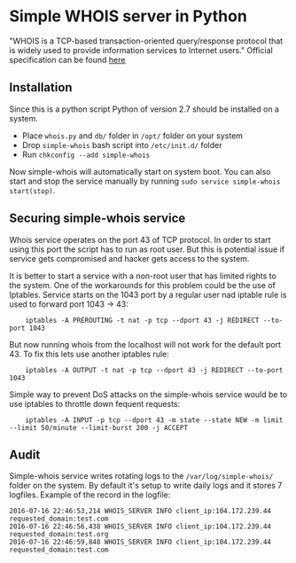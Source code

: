 # Simple WHOIS server in Python

"WHOIS is a TCP-based transaction-oriented query/response protocol that is widely used to provide information services to Internet users."
Official specification can be found [here](https://tools.ietf.org/html/rfc3912)

Installation
-----
Since this is a python script Python of version 2.7 should be installed on a system.
* Place `whois.py` and `db/` folder in `/opt/` folder on your system
* Drop `simple-whois` bash script into `/etc/init.d/` folder 
* Run `chkconfig --add simple-whois`

Now simple-whois will automatically start on system boot. You can also start and stop the service manually by running `sudo service simple-whois start(stop)`.

Securing simple-whois service
-----
Whois service operates on the port 43 of TCP protocol. In order to start using this port the script has to run as root user. But this is potential issue if service gets compromised and hacker gets access to the system.

It is better to start a service with a non-root user that has limited rights to the system. One of the workarounds for this problem could be the use of Iptables.
Service starts on the 1043 port by a regular user nad iptable rule is used to forward port 1043 -> 43:
``` 
    iptables -A PREROUTING -t nat -p tcp --dport 43 -j REDIRECT --to-port 1043
```

But now running whois from the localhost will not work for the default port 43. To fix this lets use another iptables rule:
```
    iptables -A OUTPUT -t nat -p tcp --dport 43 -j REDIRECT --to-port 1043
```

Simple way to prevent DoS attacks on the simple-whois service would be to use iptables to throttle down fequent requests:
```
    iptables -A INPUT -p tcp --dport 43 -m state --state NEW -m limit --limit 50/minute --limit-burst 200 -j ACCEPT
```

Audit
-----
Simple-whois service writes rotating logs to the `/var/log/simple-whois/` folder on the system. By default it's setup to write daily logs and it stores 7 logfiles. Example of the record in the logfile:
```
2016-07-16 22:46:53,214 WHOIS_SERVER INFO client_ip:104.172.239.44 requested_domain:test.com
2016-07-16 22:46:56,438 WHOIS_SERVER INFO client_ip:104.172.239.44 requested_domain:test.org
2016-07-16 22:46:59,848 WHOIS_SERVER INFO client_ip:104.172.239.44 requested_domain:test.com
```
